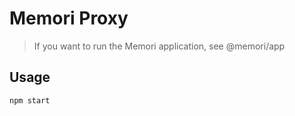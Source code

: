 # Memori Proxy

> If you want to run the Memori application, see @memori/app

## Usage

```
npm start
```
